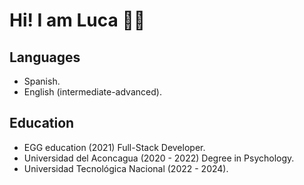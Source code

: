 # Hi! I am Luca 👋🏻

## Languages
- Spanish.
- English (intermediate-advanced).

## Education
- EGG education (2021) Full-Stack Developer.
- Universidad del Aconcagua (2020 - 2022) Degree in Psychology.
- Universidad Tecnológica Nacional (2022 - 2024).
